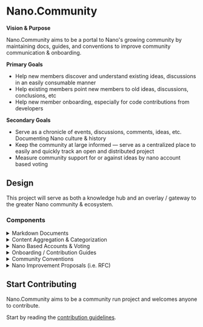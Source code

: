 # Nano.Community

**Vision & Purpose**

Nano.Community aims to be a portal to Nano's growing community by maintaining docs, guides, and conventions to improve community communication & onboarding.

**Primary Goals**

- Help new members discover and understand existing ideas, discussions in an easily consumable manner
- Help existing members point new members to old ideas, discussions, conclusions, etc
- Help new member onboarding, especially for code contributions from developers

**Secondary Goals**

- Serve as a chronicle of events, discussions, comments, ideas, etc. Documenting Nano culture & history
- Keep the community at large informed — serve as a centralized place to easily and quickly track an open and distributed project
- Measure community support for or against ideas by nano account based voting

## Design

This project will serve as both a knowledge hub and an overlay / gateway to the greater Nano community & ecosystem.

### Components

<details>
    <summary>Markdown Documents</summary>

<br/>

A set of community maintained documents made up of guides and wiki-style documents helping to onboard new community members & developers.

<details>
  <summary>Documents Structure</summary>

```
|-- design
|   |-- attack-vectors.md
|   |-- basics.md
|   |-- challenges.md
|   |-- roadmap.md
|   `-- security.md
|-- getting-started-devs
|   |-- tutorials
|   |   `-- overview.md
|   |-- documentation.md
|   |-- getting-started.md
|   |-- integrations.md
|   |-- overview.md
|   `-- running-a-node.md
|-- getting-started-users
|   |-- storing
|   |   |-- basics.md
|   |   `-- setup.md
|   |-- acquiring.md
|   |-- basics.md
|   |-- best-practices.md
|   `-- using.md
|-- history
|   |-- community
|   |   `-- nano-trade.md
|   `-- overview.md
|-- introduction
|   |-- advantages.md
|   |-- basics.md
|   |-- how-it-works.md
|   |-- investment-thesis.md
|   |-- misconceptions.md
|   |-- nano-fixes-this.md
|   `-- why-it-matters.md
|-- community.md
|-- contributing.md
|-- faqs.md
|-- network.md
`-- support.md
```

</details>

</details>

<details>
    <summary>Content Aggregation & Categorization</summary>

<br/>

Automatic content aggregation, indexing, categorization and chronicling.

- Reddit Subreddit
- Reddit User
- Forum
- Discord
- Github

**Topics**

Content can be tagged to a topic to allow for members to easily explore past discussions around a certain topic. Each topic will have a neutral, concise, and high-level summary along with supporting & opposing arguments, and links to all past comments. Topics exist to easily point new members to past conversations as new members will naturally think of things already discussed by past members.

<details>
  <summary>Topics Structure</summary>

```
|-- spam
|   |-- ledger-spam.md
|   |   `-- minimum-account-balances.md
|   `-- congestion-spam.md
|-- tx-prioritization
|   |-- dpow.md
|   |-- fee.md
|   `-- taac-pos4qos.md
|-- attack-vectors.md
|-- consensus.md
|-- economics.md
|-- finality.md
|-- governance.md
|-- micropayments.md
|-- privacy.md
|-- scalability.md
|-- security.md
`-- wallets.md
```

</details>

</details>

<details>
    <summary>Nano Based Accounts & Voting</summary>

<br/>

Nano.Community accounts are a generated key-pair where the public key is signed by the private key pertaining to a nano account. This will allow associating a user's activity to an account on the nano network. The signing process will take place within a wallet (or on the commandline) and will not increase the risk/attack surface for a nano private key. This feature can be used to automate moderation of contributions as well as measuring support for or against certain proposals.

</details>

<details>
    <summary>Onboarding / Contribution Guides</summary>

<br/>

- Nano Documentation
- Nano Reference Implementation
- Nano.Community

</details>

<details>
    <summary>Community Conventions</summary>

<br/>

Community conventions will set forth best practices on how to format/structure posts across various platforms in the nano community.

- Reddit
- Forum
- Discord
- Github

</details>

<details>
    <summary>Nano Improvement Proposals (i.e. RFC)</summary>

<br/>

[needs more research]

See Zach's comments [here](https://www.reddit.com/r/nanocurrency/comments/m8l9j8/building_oss_infrastructure_to_help_improve/gru1unt)

</details>

## Start Contributing

Nano.Community aims to be a community run project and welcomes anyone to contribute.

Start by reading the [contribution guidelines](https://github.com/mistakia/nano-community/blob/main/CONTRIBUTING.md).
